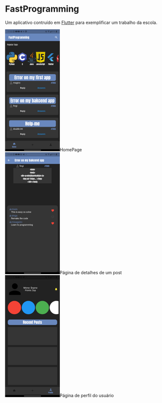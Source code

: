 # FastProgramming

Um aplicativo contruído em <a href="https://flutter.dev">Flutter</a> para exemplificar um trabalho da escola.

<p>
  <div>
  <img src="img/HomePage.png" height="400"/><a>HomePage</a>
   </div>
   <div>
  <img src="img/PostDetails.png" height="400"/><a>Página de detalhes de um post</a>
  </div>
  <div>
  <img src="img/ProfilePage.png" height="400"/><a>Página de perfil do usuário</a>
  </div>
 </p>
